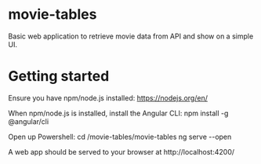 # movie-tables
Basic web application to retrieve movie data from API and show on a simple UI.

# Getting started
Ensure you have npm/node.js installed:
https://nodejs.org/en/

When npm/node.js is installed, install the Angular CLI:
npm install -g @angular/cli

Open up Powershell:
cd /movie-tables/movie-tables
ng serve --open

A web app should be served to your browser at http://localhost:4200/
